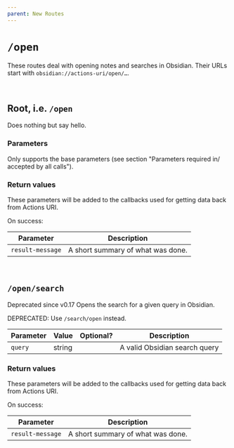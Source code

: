```yaml
---
parent: New Routes
---
```


# `/open`

These routes deal with opening notes and searches in Obsidian.  Their URLs start with `obsidian://actions-uri/open/…`.

<div id="toc" />


&nbsp;


## Root, i.e. `/open`

Does nothing but say hello.

### Parameters
Only supports the base parameters (see section ["Parameters required in/ accepted by all calls"](../parameters.md)).

### Return values
These parameters will be added to the callbacks used for [getting data back from Actions URI](../callbacks.md).

On success:

| Parameter        | Description                       |
| ---------------- | --------------------------------- |
| `result-message` | A short summary of what was done. |


&nbsp;


## `/open/search`
<span class="tag tag-deprecated">Deprecated since v0.17</span>
Opens the search for a given query in Obsidian.

DEPRECATED: Use [`/search/open`](./search.md) instead.

| Parameter | Value  | Optional? | Description                   |
| --------- | ------ |:---------:| ----------------------------- |
| `query`   | string |           | A valid Obsidian search query |

### Return values
These parameters will be added to the callbacks used for [getting data back from Actions URI](../callbacks.md).

On success:

| Parameter        | Description                       |
| ---------------- | --------------------------------- |
| `result-message` | A short summary of what was done. |
